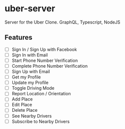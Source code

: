 # uber-server

Server for the Uber Clone. GraphQL, Typescript, NodeJS

## Features

- [ ] Sign In / Sign Up with Facebook
- [ ] Sign In with Email
- [ ] Start Phone Number Verification
- [ ] Complete Phone Number Verification
- [ ] Sign Up with Email
- [ ] Get my Profile
- [ ] Update my Profile
- [ ] Toggle Driving Mode
- [ ] Report Location / Orientation
- [ ] Add Place
- [ ] Edit Place
- [ ] Delete Place
- [ ] See Nearby Drivers
- [ ] Subscribe to Nearby Drivers